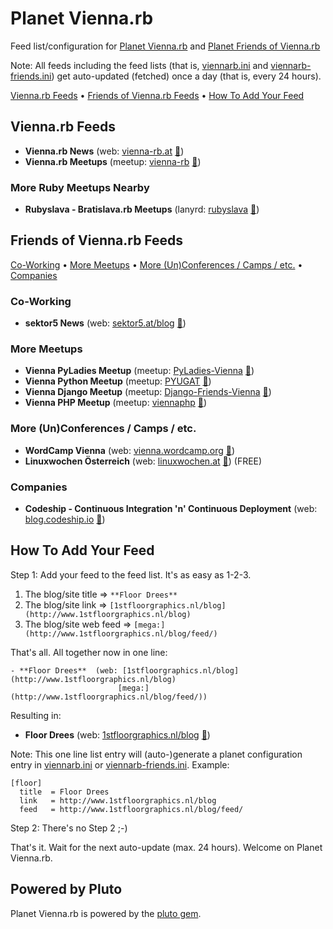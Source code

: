 # Planet Vienna.rb

Feed list/configuration for [Planet Vienna.rb](http://viennarb.herokuapp.com)
and [Planet Friends of Vienna.rb](http://viennarb.herokuapp.com/viennarbfriends)



Note: All feeds including the feed lists (that is, [viennarb.ini](viennarb.ini) and [viennarb-friends.ini](viennarb-friends.ini))
get auto-updated (fetched) once a day (that is, every 24 hours).


[Vienna.rb Feeds](#viennarb-feeds) •
[Friends of Vienna.rb Feeds](#friends-of-viennarb-feeds) •
[How To Add Your Feed](#how-to-add-your-feed)


## Vienna.rb Feeds

- **Vienna.rb News** (web: [vienna-rb.at](http://vienna-rb.at) [:mega:](http://vienna-rb.at/atom.xml))
- **Vienna.rb Meetups** (meetup: [vienna-rb](http://www.meetup.com/vienna-rb) [:mega:](http://www.meetup.com/vienna-rb/events/rss/vienna.rb/))

<!--
  # [viennarbmeetuprsvps]
  #  title = Vienna.rb Meetups RSVPs
  #  link  = http://www.meetup.com/vienna-rb
  #  feed  = http://www.meetup.com/vienna-rb/rsvps/rss/vienna.rb/ 
 -->


### More Ruby Meetups Nearby 

<!--
  #  - www.rubyslava.sk  - no public news blog (no feed)
  #  twitter ->  twitter.com/rubyslava
 -->

- **Rubyslava  - Bratislava.rb Meetups** (lanyrd: [rubyslava](http://lanyrd.com/series/rubyslava) [:mega:](http://lanyrd.com/series/rubyslava/feed/))



## Friends of Vienna.rb Feeds

[Co-Working](#co-working)  • 
[More Meetups](#more-meetups)  • 
[More (Un)Conferences / Camps / etc.](#more-unconferences--camps--etc)  • 
[Companies](#companies)


### Co-Working

- **sektor5 News** (web: [sektor5.at/blog](http://www.sektor5.at/blog/) [:mega:](http://www.sektor5.at/blog/feed/))


### More Meetups

- **Vienna PyLadies Meetup** (meetup: [PyLadies-Vienna](http://www.meetup.com/PyLadies-Vienna) [:mega:](http://www.meetup.com/PyLadies-Vienna/events/rss/PyLadies-Vienna/))
- **Vienna Python Meetup** (meetup: [PYUGAT](http://www.meetup.com/PYUGAT) [:mega:](http://www.meetup.com/PYUGAT/events/rss/PYUGAT/))
- **Vienna Django Meetup** (meetup: [Django-Friends-Vienna](http://www.meetup.com/Django-Friends-Vienna) [:mega:](
http://www.meetup.com/Django-Friends-Vienna/events/rss/Django-Friends-Vienna/))
- **Vienna PHP Meetup** (meetup: [viennaphp](http://www.meetup.com/viennaphp) [:mega:](http://www.meetup.com/viennaphp/events/rss/viennaphp/))


### More (Un)Conferences / Camps / etc.

- **WordCamp Vienna** (web: [vienna.wordcamp.org](http://2015.vienna.wordcamp.org) [:mega:](http://2015.vienna.wordcamp.org/feed/))
- **Linuxwochen Österreich** (web: [linuxwochen.at](http://linuxwochen.at) [:mega:](http://www.linuxwochen.at/atom/)) (FREE)


### Companies

- **Codeship - Continuous Integration 'n' Continuous Deployment** (web: [blog.codeship.io](http://blog.codeship.io) [:mega:](http://blog.codeship.io/feed))


<!--
   "old" feed ids - add/keep - why? why not??

_#viennarb_
_#viennarbmeetup_
 _#rubyslavaevents_
 
 _#sektor5_
 
 _#pyladiesvienna_
 _#pyugat_
 _#djangofriendsvienna_
 _#viennaphp_
 _#viennawordpresscamp_
 _#linuxwochenat_
 _#codeship_
-->


## How To Add Your Feed

Step 1: Add your feed to the feed list. It's as easy as 1-2-3. 

1. The blog/site title    =>  `**Floor Drees**`
2. The blog/site link     =>  `[1stfloorgraphics.nl/blog](http://www.1stfloorgraphics.nl/blog)`
3. The blog/site web feed =>  `[mega:](http://www.1stfloorgraphics.nl/blog/feed/)`

That's all. All together now in one line:

~~~
- **Floor Drees**  (web: [1stfloorgraphics.nl/blog](http://www.1stfloorgraphics.nl/blog)
                        [mega:](http://www.1stfloorgraphics.nl/blog/feed/))
~~~

Resulting in:

- **Floor Drees**  (web: [1stfloorgraphics.nl/blog](http://www.1stfloorgraphics.nl/blog)
                        [:mega:](http://www.1stfloorgraphics.nl/blog/feed/))


Note: This one line list entry will (auto-)generate a planet configuration entry in [viennarb.ini](viennarb.ini) or [viennarb-friends.ini](viennarb-friends.ini). Example:

~~~
[floor]
  title  = Floor Drees
  link   = http://www.1stfloorgraphics.nl/blog
  feed   = http://www.1stfloorgraphics.nl/blog/feed/
~~~

Step 2: There's no Step 2 ;-)

That's it. Wait for the next auto-update (max. 24 hours). Welcome on Planet Vienna.rb.


## Powered by Pluto

Planet Vienna.rb is powered by the [pluto gem](https://github.com/feedreader).
